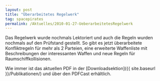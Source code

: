 ```yaml
---
layout: post
title: "Überarbeitetes Regelwerk"
tag: spacepirates
permalink: /Aktuelles/2010-01-27-UeberarbeitetesRegelwerk
---
```


Das Regelwerk wurde nochmals Lektoriert und auch die Regeln wurden nochmals auf den Prüfstand gestellt. So gibt es jetzt überarbeitete Konfliktregeln für mehr als 2 Parteien, eine erweiterte Waffenliste mit Beschreibungen der interessanten Waffen und neue Regeln für Raumschiffkollisionen.

Wie immer ist das aktuellen PDF in der [Downloadsektion]({{ site.baseurl }}/Publikationen/) und über den PDFCast erhältlich.
